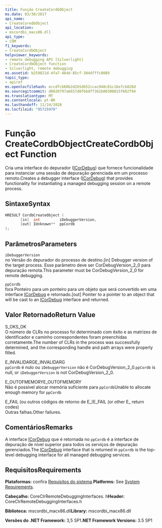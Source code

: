 ```yaml
---
title: Função CreateCordbObject
ms.date: 03/30/2017
api_name:
- CreateCoredbObject
api_location:
- mscordbi_macx86.dll
api_type:
- COM
f1_keywords:
- CreateCordbObject
helpviewer_keywords:
- remote debugging API [Silverlight]
- CreateCordbObject function
- Silverlight, remote debugging
ms.assetid: b259821d-4fa7-464d-85cf-304dfffc8089
topic_type:
- apiref
ms.openlocfilehash: eccdfcb60b2d2b5d652ccac948c01c16e7cb828d
ms.sourcegitcommit: d8020797a6657d0fbbdff362b80300815f682f94
ms.translationtype: MT
ms.contentlocale: pt-BR
ms.lasthandoff: 11/24/2020
ms.locfileid: "95725970"
---
```

# <a name="createcordbobject-function"></a><span data-ttu-id="620a5-102">Função CreateCordbObject</span><span class="sxs-lookup"><span data-stu-id="620a5-102">CreateCordbObject Function</span></span>

<span data-ttu-id="620a5-103">Cria uma interface do depurador ([ICorDebug](icordebug-interface.md)) que fornece funcionalidade para instanciar uma sessão de depuração gerenciada em um processo remoto.</span><span class="sxs-lookup"><span data-stu-id="620a5-103">Creates a debugger interface ([ICorDebug](icordebug-interface.md)) that provides functionality for instantiating a managed debugging session on a remote process.</span></span>  
  
## <a name="syntax"></a><span data-ttu-id="620a5-104">Sintaxe</span><span class="sxs-lookup"><span data-stu-id="620a5-104">Syntax</span></span>  
  
```cpp  
HRESULT CordbCreateObject (  
       [in]  int         iDebuggerVersion,
       [out] IUnknown**  ppCordb  
);  
```  
  
## <a name="parameters"></a><span data-ttu-id="620a5-105">Parâmetros</span><span class="sxs-lookup"><span data-stu-id="620a5-105">Parameters</span></span>  

 `iDebuggerVersion`  
 <span data-ttu-id="620a5-106">no Versão do depurador do processo de destino.</span><span class="sxs-lookup"><span data-stu-id="620a5-106">[in] Debugger version of the target process.</span></span> <span data-ttu-id="620a5-107">Esse parâmetro deve ser CorDebugVersion_2_0 para depuração remota.</span><span class="sxs-lookup"><span data-stu-id="620a5-107">This parameter must be CorDebugVersion_2_0 for remote debugging.</span></span>  
  
 `ppCordb`  
 <span data-ttu-id="620a5-108">fora Ponteiro para um ponteiro para um objeto que será convertido em uma interface [ICorDebug](icordebug-interface.md) e retornado.</span><span class="sxs-lookup"><span data-stu-id="620a5-108">[out] Pointer to a pointer to an object that will be cast to an [ICorDebug](icordebug-interface.md) interface and returned.</span></span>  
  
## <a name="return-value"></a><span data-ttu-id="620a5-109">Valor Retornado</span><span class="sxs-lookup"><span data-stu-id="620a5-109">Return Value</span></span>  

 <span data-ttu-id="620a5-110">S_OK</span><span class="sxs-lookup"><span data-stu-id="620a5-110">S_OK</span></span>  
 <span data-ttu-id="620a5-111">O número de CLRs no processo foi determinado com êxito e as matrizes de identificador e caminho correspondentes foram preenchidas corretamente.</span><span class="sxs-lookup"><span data-stu-id="620a5-111">The number of CLRs in the process was successfully determined, and the corresponding handle and path arrays were properly filled.</span></span>  
  
 <span data-ttu-id="620a5-112">E_INVALIDARG</span><span class="sxs-lookup"><span data-stu-id="620a5-112">E_INVALIDARG</span></span>  
 <span data-ttu-id="620a5-113">`ppCordb` é nulo ou `iDebuggerVersion` não é CorDebugVersion_2_0.</span><span class="sxs-lookup"><span data-stu-id="620a5-113">`ppCordb` is null, or `iDebuggerVersion` is not CorDebugVersion_2_0.</span></span>  
  
 <span data-ttu-id="620a5-114">E_OUTOFMEMORY</span><span class="sxs-lookup"><span data-stu-id="620a5-114">E_OUTOFMEMORY</span></span>  
 <span data-ttu-id="620a5-115">Não é possível alocar memória suficiente para `ppCordb`</span><span class="sxs-lookup"><span data-stu-id="620a5-115">Unable to allocate enough memory for `ppCordb`</span></span>  
  
 <span data-ttu-id="620a5-116">E_FAIL (ou outros códigos de retorno de E_)</span><span class="sxs-lookup"><span data-stu-id="620a5-116">E_FAIL (or other E_ return codes)</span></span>  
 <span data-ttu-id="620a5-117">Outras falhas.</span><span class="sxs-lookup"><span data-stu-id="620a5-117">Other failures.</span></span>  
  
## <a name="remarks"></a><span data-ttu-id="620a5-118">Comentários</span><span class="sxs-lookup"><span data-stu-id="620a5-118">Remarks</span></span>  

 <span data-ttu-id="620a5-119">A interface [ICorDebug](icordebug-interface.md) que é retornada no `ppCordb` é a interface de depuração de nível superior para todos os serviços de depuração gerenciados.</span><span class="sxs-lookup"><span data-stu-id="620a5-119">The [ICorDebug](icordebug-interface.md) interface that is returned in `ppCordb` is the top-level debugging interface for all managed debugging services.</span></span>  
  
## <a name="requirements"></a><span data-ttu-id="620a5-120">Requisitos</span><span class="sxs-lookup"><span data-stu-id="620a5-120">Requirements</span></span>  

 <span data-ttu-id="620a5-121">**Plataformas:** confira [Requisitos do sistema](../../get-started/system-requirements.md).</span><span class="sxs-lookup"><span data-stu-id="620a5-121">**Platforms:** See [System Requirements](../../get-started/system-requirements.md).</span></span>  
  
 <span data-ttu-id="620a5-122">**Cabeçalho:** CoreClrRemoteDebuggingInterfaces. h</span><span class="sxs-lookup"><span data-stu-id="620a5-122">**Header:** CoreClrRemoteDebuggingInterfaces.h</span></span>  
  
 <span data-ttu-id="620a5-123">**Biblioteca:** mscordbi_macx86.dll</span><span class="sxs-lookup"><span data-stu-id="620a5-123">**Library:** mscordbi_macx86.dll</span></span>  
  
 <span data-ttu-id="620a5-124">**Versões do .NET Framework:** 3,5 SP1</span><span class="sxs-lookup"><span data-stu-id="620a5-124">**.NET Framework Versions:** 3.5 SP1</span></span>
